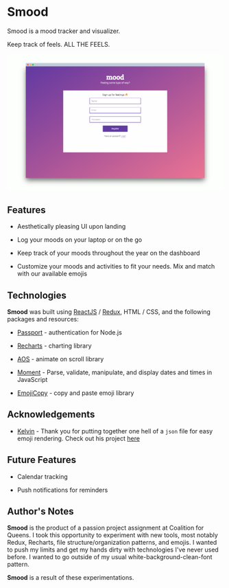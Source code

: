 # Smood

Smood is a mood tracker and visualizer. 

Keep track of feels. ALL THE FEELS. 

![Signup](./assets/main-screely.png)

## Features 

* Aesthetically pleasing UI upon landing  

* Log your moods on your laptop or on the go 

* Keep track of your moods throughout the year on the dashboard 

* Customize your moods and activities to fit your needs. Mix and match with our available emojis 

## Technologies 

**Smood** was built using [ReactJS](https://reactjs.org/) / [Redux](https://redux.js.org/), HTML / CSS, and the following packages and resources: 

* [Passport](http://www.passportjs.org/) - authentication for Node.js

* [Recharts](http://recharts.org/#/en-US/) - charting library 

* [AOS](https://michalsnik.github.io/aos/) - animate on scroll library 

* [Moment](https://www.npmjs.com/package/moment) - Parse, validate, manipulate, and display dates and times in JavaScript

* [EmojiCopy](https://www.emojicopy.com/) - copy and paste emoji library

## Acknowledgements 

* [Kelvin]() - Thank you for putting together one hell of a `json` file for easy emoji rendering. Check out his project [here]() 


## Future Features 

* Calendar tracking 

* Push notifications for reminders 

## Author's Notes  

**Smood** is the product of a passion project assignment at Coalition for Queens. I took this opportunity to experiment with new tools, most notably Redux, Recharts, file structure/organization patterns, and emojis. I wanted to push my limits and get my hands dirty with technologies I've never used before. I wanted to go outside of my usual white-background-clean-font pattern. 

**Smood** is a result of these experimentations. 